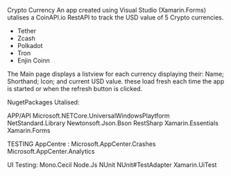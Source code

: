 Crypto Currency
An app created using Visual Studio (Xamarin.Forms) utalises a CoinAPI.io RestAPI to track the USD value of 5 Crypto currencies.
- Tether
- Zcash
- Polkadot
- Tron
- Enjin Coinn

The Main page displays a listview for each currency displaying their: Name; Shorthand; Icon; and current USD value.
these load fresh each time the app is started or when the refresh button is clicked. 


NugetPackages Utalised:

APP/API
  Microsoft.NETCore.UniversalWindowsPlaytform
  NetStandard.Library
  Newtonsoft.Json.Bson
  RestSharp
  Xamarin.Essentials
  Xamarin.Forms

TESTING
AppCentre : 
  Microsoft.AppCenter.Crashes
  Microsoft.AppCenter.Analytics
  
UI Testing:
  Mono.Cecil
  Node.Js
  NUnit
  NUnit#TestAdapter
  Xamarin.UiTest
 
